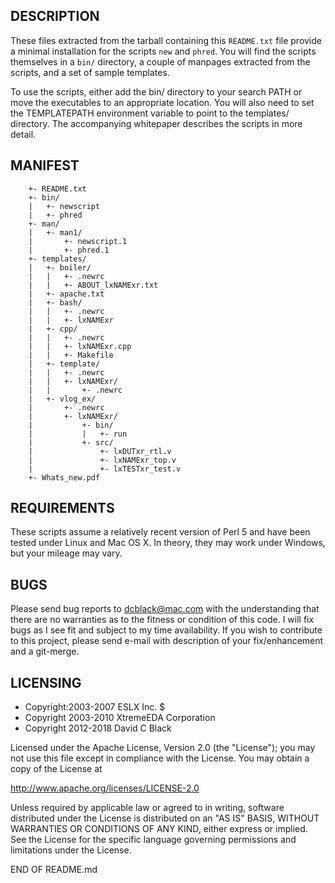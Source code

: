 DESCRIPTION
-----------

These files extracted from the tarball containing this `README.txt` file provide
a minimal installation for the scripts `new` and `phred`. You will find the
scripts themselves in a `bin/` directory, a couple of manpages extracted from
the scripts, and a set of sample templates.

To use the scripts, either add the bin/ directory to your search PATH or move
the executables to an appropriate location. You will also need to set the
TEMPLATEPATH environment variable to point to the templates/ directory. The
accompanying whitepaper describes the scripts in more detail.

MANIFEST
--------

```
    +- README.txt
    +- bin/
    |   +- newscript
    |   +- phred
    +- man/
    |   +- man1/
    |       +- newscript.1
    |       +- phred.1
    +- templates/
    |   +- boiler/
    |   |   +- .newrc
    |   |   +- ABOUT_lxNAMExr.txt
    |   +- apache.txt
    |   +- bash/
    |   |   +- .newrc
    |   |   +- lxNAMExr
    |   +- cpp/
    |   |   +- .newrc
    |   |   +- lxNAMExr.cpp
    |   |   +- Makefile
    |   +- template/
    |   |   +- .newrc
    |   |   +- lxNAMExr/
    |   |       +- .newrc
    |   +- vlog_ex/
    |       +- .newrc
    |       +- lxNAMExr/
    |           +- bin/
    |           |   +- run
    |           +- src/
    |               +- lxDUTxr_rtl.v
    |               +- lxNAMExr_top.v
    |               +- lxTESTxr_test.v
    +- Whats_new.pdf
```

REQUIREMENTS
------------

These scripts assume a relatively recent version of Perl 5 and have been
tested under Linux and Mac OS X. In theory, they may work under Windows, but
your mileage may vary.

BUGS
----

Please send bug reports to <dcblack@mac.com> with the understanding
that there are no warranties as to the fitness or condition of this code.
I will fix bugs as I see fit and subject to my time availability. If you wish
to contribute to this project, please send e-mail with description of your
fix/enhancement and a git-merge.

LICENSING
---------

* Copyright:2003-2007 ESLX Inc. $
* Copyright 2003-2010 XtremeEDA Corporation
* Copyright 2012-2018 David C Black

Licensed under the Apache License, Version 2.0 (the "License");
you may not use this file except in compliance with the License.
You may obtain a copy of the License at

  <http://www.apache.org/licenses/LICENSE-2.0>

Unless required by applicable law or agreed to in writing, software
distributed under the License is distributed on an "AS IS" BASIS,
WITHOUT WARRANTIES OR CONDITIONS OF ANY KIND, either express or implied.
See the License for the specific language governing permissions and
limitations under the License.

END OF README.md
